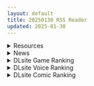 ```yaml
---
layout: default
title: 20250130 RSS Reader
updated: 2025-01-30
---
```


<details class='content-parent'>
<summary>
Resources
</summary>
<details class='content-child'>
<summary>
<span class='rss-title'> 宁静一夜贺于新年 </span> <a class='rss-link' href='https://gmgard.com/gm128520' target='_blank'>&nbsp;</a>
<div class='rss-published'> 🕛 20250129 06:51:48</div>
</summary>
<img src="https://static.gmgard.us/Images/upload/15772290512307456.jpg" /><br /><p>也许是非常奇怪的新年贺图，单纯记录了自己在房间的感觉，但又就的确是七星想画的w，希望大家新年心想事成万事如意，都能看见喜欢的涩图惹！</p>
</details>

</details>
<details class='content-parent'>
<summary>
News
</summary>
<details class='content-child'>
<summary>
<span class='rss-title'> 3D箱庭《しーく淫！》打造人類生態箱，以上帝視角豢養可愛女孩和播種叔叔 </span> <a class='rss-link' href='https://www.4gamers.com.tw/news/detail/69822/dlsite-rj01288083-review' target='_blank'>&nbsp;</a>
<div class='rss-published'> 🕛 20250129 20:00:00</div>
</summary>
<img src="https://img.4gamers.com.tw/news-image/370e01ac-1a17-4654-9f72-8f203f836c57.jpg"/>
奇妙變態的作品
</details>

</details>
<details class='content-parent'>
<summary>
DLsite Game Ranking
</summary>
<details class='content-child'>
<summary>
<span class='rss-title'> NTRレッスン - DLC ～さくら編 [Hizure] </span> <a class='rss-link' href='https://www.dlsite.com/maniax/work/=/product_id/RJ01309333.html' target='_blank'>&nbsp;</a>
<div class='rss-published'> 🕛 20250130 13:15:21</div>
</summary>
<img src ="http://img.dlsite.jp/modpub/images2/work/doujin/RJ01310000/RJ01309333_img_main.jpg"/><br/>NTRレッスンのDLC!さくらちゃんは家庭教師のレッスンで何を学ぶのでしょうか?
</details>
<details class='content-child'>
<summary>
<span class='rss-title'> エロ検閲者(the censor) [Ntraholic] </span> <a class='rss-link' href='https://www.dlsite.com/maniax/work/=/product_id/RJ01117570.html' target='_blank'>&nbsp;</a>
<div class='rss-published'> 🕛 20250130 13:15:21</div>
</summary>
<img src ="http://img.dlsite.jp/modpub/images2/work/doujin/RJ01118000/RJ01117570_img_main.jpg"/><br/>良い検閲官になりたい!
</details>
<details class='content-child'>
<summary>
<span class='rss-title'> 末日の中で彼女が堕落した [乳糖クエスト] </span> <a class='rss-link' href='https://www.dlsite.com/maniax/work/=/product_id/RJ01199397.html' target='_blank'>&nbsp;</a>
<div class='rss-published'> 🕛 20250130 13:15:21</div>
</summary>
<img src ="http://img.dlsite.jp/modpub/images2/work/doujin/RJ01200000/RJ01199397_img_main.jpg"/><br/>三倉市、静かな都市が突如ゾンビウイルスに襲われた。雷太と彼の妻、美惠はこの未知の災害に困っている。生き残るため、雷太はこれまで考えたことのない選択を迫られる……
</details>
<details class='content-child'>
<summary>
<span class='rss-title'> 飼いならすマッサージ店 ～マリ編～ [ワルミヨ] </span> <a class='rss-link' href='https://www.dlsite.com/maniax/work/=/product_id/RJ01299953.html' target='_blank'>&nbsp;</a>
<div class='rss-published'> 🕛 20250130 13:15:21</div>
</summary>
<img src ="http://img.dlsite.jp/modpub/images2/work/doujin/RJ01300000/RJ01299953_img_main.jpg"/><br/>女の子を飼いならす一番簡単な方法は、「好きにさせること」だ。 学生時代のトラウマから逃れ、新天地で始めたマッサージ店。そこに訪れた内気なお客様のマリは、建物を間違えたものの、臆病な性格で言い出せず5回コースを契約してしまう。実は彼女も同級生だった...。今こそ、あなたの手で彼女の体と心を癒やしてあげましょう!
</details>
<details class='content-child'>
<summary>
<span class='rss-title'> NTRレッスン [Hizure] </span> <a class='rss-link' href='https://www.dlsite.com/maniax/work/=/product_id/RJ01244412.html' target='_blank'>&nbsp;</a>
<div class='rss-published'> 🕛 20250130 13:15:21</div>
</summary>
<img src ="http://img.dlsite.jp/modpub/images2/work/doujin/RJ01245000/RJ01244412_img_main.jpg"/><br/>教育とNTRのシミュレーションエロゲームです。
</details>

</details>
<details class='content-parent'>
<summary>
DLsite Voice Ranking
</summary>
<details class='content-child'>
<summary>
<span class='rss-title'> 陽キャJKが頼みを断れなくなる催○で肉便気に堕とされる [スイカ熟成保証委員会] </span> <a class='rss-link' href='https://www.dlsite.com/maniax/work/=/product_id/RJ01202187.html' target='_blank'>&nbsp;</a>
<div class='rss-published'> 🕛 20250130 13:15:25</div>
</summary>
<img src ="http://img.dlsite.jp/modpub/images2/work/doujin/RJ01203000/RJ01202187_img_main.jpg"/><br/>親友と恋愛するために自分を利用しようとしてきたクラスメイトの女子を返り討ち。 催○でなんでも言うことを聞くようにし恋愛どころかセックス相手に。
</details>
<details class='content-child'>
<summary>
<span class='rss-title'> 坊ちゃまに洗脳調教されるワケありメイド [スイカ熟成保証委員会] </span> <a class='rss-link' href='https://www.dlsite.com/maniax/work/=/product_id/RJ01180505.html' target='_blank'>&nbsp;</a>
<div class='rss-published'> 🕛 20250130 13:15:25</div>
</summary>
<img src ="http://img.dlsite.jp/modpub/images2/work/doujin/RJ01181000/RJ01180505_img_main.jpg"/><br/>ある日、雨の中で行き倒れていたところを坊ちゃま(=あなた)に助けられたアヤメ。 深い恩と敬愛を抱き、坊ちゃまのメイド&姉代わりとして尽くすことを誓う。 クールで素っ気なく見えながら実はショタコン気味のアヤメは、次第に坊ちゃまへの思慕を募らせる。 しかし、自身の抱えていた秘密がバレたことで、一転して深い罪悪感と自己嫌悪に陥り、罰と贖罪を求める。 その全てが、坊ちゃまの計画通りとは、夢にも思わずに──
</details>
<details class='content-child'>
<summary>
<span class='rss-title'> 【简体中文版】JK精灵的异世界孕活～性夜的圣诞节特别篇～ [青春×フェティシズム] </span> <a class='rss-link' href='https://www.dlsite.com/maniax/work/=/product_id/RJ01308361.html' target='_blank'>&nbsp;</a>
<div class='rss-published'> 🕛 20250130 13:15:25</div>
</summary>
<img src ="http://img.dlsite.jp/modpub/images2/work/doujin/RJ01309000/RJ01308361_img_main.jpg"/><br/>圣诞快乐♪你喜欢新娘精灵的怀孕后宫吗?  你一直是个好孩子,所以圣诞新娘精灵们为你准备了一个"性爱6小时"的神圣之夜。  作为今年最后的回忆,要不要和可爱的新娘精灵们度过美好甜蜜又淫靡的夜晚呢?
</details>
<details class='content-child'>
<summary>
<span class='rss-title'> 坊ちゃまに寝取られ堕ちる人妻メイド [スイカ熟成保証委員会] </span> <a class='rss-link' href='https://www.dlsite.com/maniax/work/=/product_id/RJ378488.html' target='_blank'>&nbsp;</a>
<div class='rss-published'> 🕛 20250130 13:15:25</div>
</summary>
<img src ="http://img.dlsite.jp/modpub/images2/work/doujin/RJ379000/RJ378488_img_main.jpg"/><br/>無知を装い坊ちゃまが夫を想う一途な人妻メイドを、騙して、ハメて、薬漬けで調教する.
</details>
<details class='content-child'>
<summary>
<span class='rss-title'> 【女神前輩】噓!太大聲會被發現,偷偷觸碰她的秘密頂點 [Lucid Dream 迷聲夢寐] </span> <a class='rss-link' href='https://www.dlsite.com/maniax/work/=/product_id/RJ01329133.html' target='_blank'>&nbsp;</a>
<div class='rss-published'> 🕛 20250130 13:15:25</div>
</summary>
<img src ="http://img.dlsite.jp/modpub/images2/work/doujin/RJ01330000/RJ01329133_img_main.jpg"/><br/>害怕被看見的亢奮感,總是讓我忍不住,一次又一次的……
</details>

</details>
<details class='content-parent'>
<summary>
DLsite Comic Ranking
</summary>
<details class='content-child'>
<summary>
<span class='rss-title'> 分かってますよね?フリーナ様 [とっとこSたろう] </span> <a class='rss-link' href='https://www.dlsite.com/maniax/work/=/product_id/RJ01326373.html' target='_blank'>&nbsp;</a>
<div class='rss-published'> 🕛 20250130 13:15:28</div>
</summary>
<img src ="http://img.dlsite.jp/modpub/images2/work/doujin/RJ01327000/RJ01326373_img_main.jpg"/><br/>水の国の大スターでありアイドルでもあるフリーナ様! 彼女にかかればどんな舞台依頼も朝飯前だった! …が男から出された依頼は紳士淑女の大人向けの依頼で…?  性知識の乏しい彼女の行く末はいかに!
</details>
<details class='content-child'>
<summary>
<span class='rss-title'> 夏のヤリなおし4 [水蓮の宿] </span> <a class='rss-link' href='https://www.dlsite.com/maniax/work/=/product_id/RJ01073324.html' target='_blank'>&nbsp;</a>
<div class='rss-published'> 🕛 20250130 13:15:28</div>
</summary>
<img src ="http://img.dlsite.jp/modpub/images2/work/doujin/RJ01074000/RJ01073324_img_main.jpg"/><br/>夏×田舎×隣家の美人母×汗だくセックス  誰もが一度は夢想し求めたであろう 最高の‘夏’をサークル‘水蓮の宿’が描き出す  幼馴染の母(元教師)xかつての教え子
</details>
<details class='content-child'>
<summary>
<span class='rss-title'> 星間の途中駅 [ろっさく工房] </span> <a class='rss-link' href='https://www.dlsite.com/maniax/work/=/product_id/RJ01318170.html' target='_blank'>&nbsp;</a>
<div class='rss-published'> 🕛 20250130 13:15:28</div>
</summary>
<img src ="http://img.dlsite.jp/modpub/images2/work/doujin/RJ01319000/RJ01318170_img_main.jpg"/><br/>ラブコメ&わちゃわちゃ漫画集!SNSにて投稿した漫画を56Pにまとめました! 描きおろし漫画4P収録
</details>
<details class='content-child'>
<summary>
<span class='rss-title'> ダウナー研究者お姉さんにお願いしてえっちなことしてもらう話。 [内臓研究所] </span> <a class='rss-link' href='https://www.dlsite.com/maniax/work/=/product_id/RJ01225571.html' target='_blank'>&nbsp;</a>
<div class='rss-published'> 🕛 20250130 13:15:28</div>
</summary>
<img src ="http://img.dlsite.jp/modpub/images2/work/doujin/RJ01226000/RJ01225571_img_main.jpg"/><br/>ダウナー研究者お姉さんとえっちなことをしよう
</details>
<details class='content-child'>
<summary>
<span class='rss-title'> 家が湿気過ぎて生えてきた幻覚誘発するキノコを誤食して発情したあとのあれやこれ [捕食少女] </span> <a class='rss-link' href='https://www.dlsite.com/maniax/work/=/product_id/RJ01114389.html' target='_blank'>&nbsp;</a>
<div class='rss-published'> 🕛 20250130 13:15:28</div>
</summary>
<img src ="http://img.dlsite.jp/modpub/images2/work/doujin/RJ01115000/RJ01114389_img_main.jpg"/><br/>これはごく普通すぎて普通でしかない一人の女子大学生の日常ストーリーです。 家の中が湿気てキノコが生えることになり、好奇心からそのキノコを誤って摂取した結果、幻覚を体験します。本文は52ページ。特典のおまけ2枚付きです。
</details>

</details>
